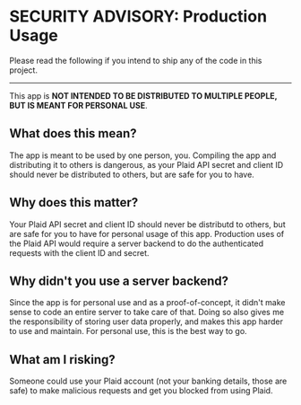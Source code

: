 # SECURITY ADVISORY: Production Usage

Please read the following if you intend to ship any of the code in this project.

---

This app is **NOT INTENDED TO BE DISTRIBUTED TO MULTIPLE PEOPLE, BUT IS MEANT FOR PERSONAL USE**.

## What does this mean?

The app is meant to be used by one person, you. Compiling the app and distributing it to others is dangerous, as your Plaid API secret and client ID should never be distributed to others, but are safe for you to have.

## Why does this matter?

Your Plaid API secret and client ID should never be distributd to others, but are safe for you to have for personal usage of this app. Production uses of the Plaid API would require a server backend to do the authenticated requests with the client ID and secret.

## Why didn't you use a server backend?

Since the app is for personal use and as a proof-of-concept, it didn't make sense to code an entire server to take care of that. Doing so also gives me the responsibility of storing user data properly, and makes this app harder to use and maintain. For personal use, this is the best way to go.

## What am I risking?

Someone could use your Plaid account (not your banking details, those are safe) to make malicious requests and get you blocked from using Plaid.
